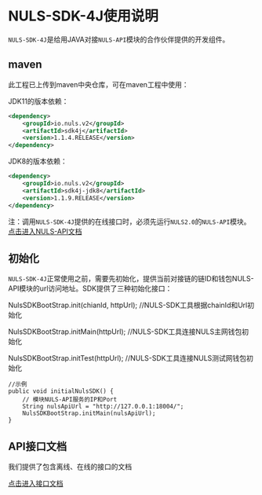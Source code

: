 # NULS-SDK-4J使用说明

`NULS-SDK-4J`是给用JAVA对接`NULS-API`模块的合作伙伴提供的开发组件。

## maven

此工程已上传到maven中央仓库，可在maven工程中使用：

JDK11的版本依赖：
```xml
<dependency>
    <groupId>io.nuls.v2</groupId>
    <artifactId>sdk4j</artifactId>
    <version>1.1.4.RELEASE</version>
</dependency>
```

JDK8的版本依赖：
```xml
<dependency>
    <groupId>io.nuls.v2</groupId>
    <artifactId>sdk4j-jdk8</artifactId>
    <version>1.1.9.RELEASE</version>
</dependency>
```

注：调用`NULS-SDK-4J`提供的在线接口时，必须先运行`NULS2.0`的`NULS-API`模块。[点击进入NULS-API文档](https://github.com/nuls-io/nuls-v2/blob/master/module/nuls-api/README.md)

## 初始化

`NULS-SDK-4J`正常使用之前，需要先初始化，提供当前对接链的链ID和钱包NULS-API模块的url访问地址。SDK提供了三种初始化接口：

NulsSDKBootStrap.init(chianId, httpUrl);     //NULS-SDK工具根据chainId和Url初始化

NulsSDKBootStrap.initMain(httpUrl);           //NULS-SDK工具连接NULS主网钱包初始化

NulsSDKBootStrap.initTest(httpUrl);            //NULS-SDK工具连接NULS测试网钱包初始化

```
//示例
public void initialNulsSDK() {
    // 模块NULS-API服务的IP和Port
    String nulsApiUrl = "http://127.0.0.1:18004/";
    NulsSDKBootStrap.initMain(nulsApiUrl);
}
```

## API接口文档

我们提供了包含离线、在线的接口的文档

[点击进入接口文档](https://github.com/nuls-io/nuls-v2-sdk4j/blob/master/documents/NULS-V2-SDK4J.md)
